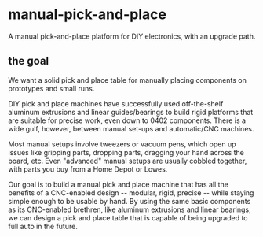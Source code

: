 # manual-pick-and-place
A manual pick-and-place platform for DIY electronics, with an upgrade path.

## the goal
We want a solid pick and place table for manually placing components on prototypes and small runs.

DIY pick and place machines have successfully used off-the-shelf aluminum extrusions and linear guides/bearings to build rigid platforms that are suitable for precise work, even down to 0402 components.  There is a wide gulf, however, between manual set-ups and automatic/CNC machines.

Most manual setups involve tweezers or vacuum pens, which open up issues like gripping parts, dropping parts, dragging your hand across the board, etc. Even "advanced" manual setups are usually cobbled together, with parts you buy from a Home Depot or Lowes.

Our goal is to build a manual pick and place machine that has all the benefits of a CNC-enabled design -- modular, rigid, precise -- while staying simple enough to be usable by hand.  By using the same basic components as its CNC-enabled brethren, like aluminum extrusions and linear bearings, we can design a pick and place table that is capable of being upgraded to full auto in the future.
